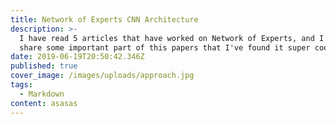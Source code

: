 ```yaml
---
title: Network of Experts CNN Architecture
description: >-
  I have read 5 articles that have worked on Network of Experts, and I want to
  share some important part of this papers that I've found it super cool.
date: 2019-06-19T20:50:42.346Z
published: true
cover_image: /images/uploads/approach.jpg
tags:
  - Markdown
content: asasas
---
```


